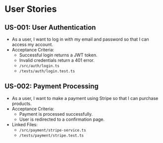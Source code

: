 # User Stories

## US-001: User Authentication

- As a user, I want to log in with my email and password so that I can access my account.
- Acceptance Criteria:
  - Successful login returns a JWT token.
  - Invalid credentials return a 401 error.
  - `/src/auth/login.ts`
  - `/tests/auth/login.test.ts`

## US-002: Payment Processing

- As a user, I want to make a payment using Stripe so that I can purchase products.
- Acceptance Criteria:
  - Payment is processed successfully.
  - User is redirected to a confirmation page.
- Linked Files:
  - `/src/payment/stripe-service.ts`
  - `/tests/payment/stripe.test.ts`